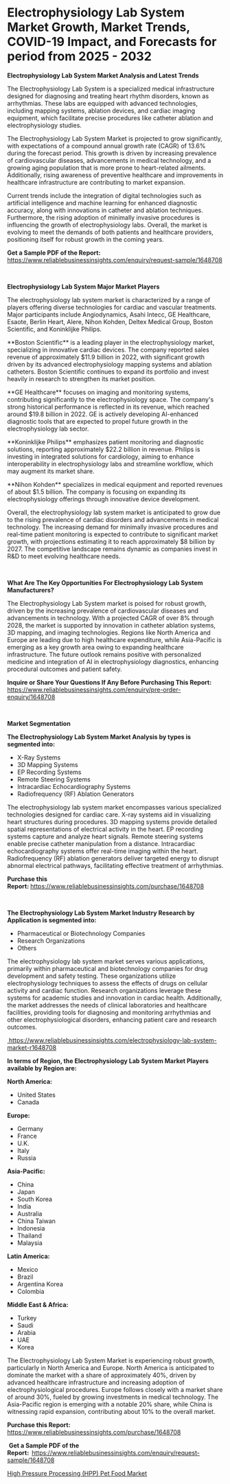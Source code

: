 <p><h1>Electrophysiology Lab System Market Growth, Market Trends, COVID-19 Impact, and Forecasts for period from 2025 - 2032</h1></p><p><strong>Electrophysiology Lab System Market Analysis and Latest Trends</strong></p>
<p><p>The Electrophysiology Lab System is a specialized medical infrastructure designed for diagnosing and treating heart rhythm disorders, known as arrhythmias. These labs are equipped with advanced technologies, including mapping systems, ablation devices, and cardiac imaging equipment, which facilitate precise procedures like catheter ablation and electrophysiology studies.</p><p>The Electrophysiology Lab System Market is projected to grow significantly, with expectations of a compound annual growth rate (CAGR) of 13.6% during the forecast period. This growth is driven by increasing prevalence of cardiovascular diseases, advancements in medical technology, and a growing aging population that is more prone to heart-related ailments. Additionally, rising awareness of preventive healthcare and improvements in healthcare infrastructure are contributing to market expansion. </p><p>Current trends include the integration of digital technologies such as artificial intelligence and machine learning for enhanced diagnostic accuracy, along with innovations in catheter and ablation techniques. Furthermore, the rising adoption of minimally invasive procedures is influencing the growth of electrophysiology labs. Overall, the market is evolving to meet the demands of both patients and healthcare providers, positioning itself for robust growth in the coming years.</p></p>
<p><strong>Get a Sample PDF of the Report:&nbsp;</strong> <a href="https://www.reliablebusinessinsights.com/enquiry/request-sample/1648708?utm_campaign=2738&utm_medium=2&utm_source=Github&utm_content=ia&utm_term=26032025&utm_id=electrophysiology-lab-system">https://www.reliablebusinessinsights.com/enquiry/request-sample/1648708</a></p>
<p>&nbsp;</p>
<p><strong>Electrophysiology Lab System Major Market Players</strong></p>
<p><p>The electrophysiology lab system market is characterized by a range of players offering diverse technologies for cardiac and vascular treatments. Major participants include Angiodynamics, Asahi Intecc, GE Healthcare, Esaote, Berlin Heart, Alere, Nihon Kohden, Deltex Medical Group, Boston Scientific, and Koninklijke Philips.</p><p>**Boston Scientific** is a leading player in the electrophysiology market, specializing in innovative cardiac devices. The company reported sales revenue of approximately $11.9 billion in 2022, with significant growth driven by its advanced electrophysiology mapping systems and ablation catheters. Boston Scientific continues to expand its portfolio and invest heavily in research to strengthen its market position.</p><p>**GE Healthcare** focuses on imaging and monitoring systems, contributing significantly to the electrophysiology space. The company's strong historical performance is reflected in its revenue, which reached around $19.8 billion in 2022. GE is actively developing AI-enhanced diagnostic tools that are expected to propel future growth in the electrophysiology lab sector.</p><p>**Koninklijke Philips** emphasizes patient monitoring and diagnostic solutions, reporting approximately $22.2 billion in revenue. Philips is investing in integrated solutions for cardiology, aiming to enhance interoperability in electrophysiology labs and streamline workflow, which may augment its market share.</p><p>**Nihon Kohden** specializes in medical equipment and reported revenues of about $1.5 billion. The company is focusing on expanding its electrophysiology offerings through innovative device development.</p><p>Overall, the electrophysiology lab system market is anticipated to grow due to the rising prevalence of cardiac disorders and advancements in medical technology. The increasing demand for minimally invasive procedures and real-time patient monitoring is expected to contribute to significant market growth, with projections estimating it to reach approximately $8 billion by 2027. The competitive landscape remains dynamic as companies invest in R&D to meet evolving healthcare needs.</p></p>
<p>&nbsp;</p>
<p><strong>What Are The Key Opportunities For Electrophysiology Lab System Manufacturers?</strong></p>
<p><p>The Electrophysiology Lab System market is poised for robust growth, driven by the increasing prevalence of cardiovascular diseases and advancements in technology. With a projected CAGR of over 8% through 2028, the market is supported by innovation in catheter ablation systems, 3D mapping, and imaging technologies. Regions like North America and Europe are leading due to high healthcare expenditure, while Asia-Pacific is emerging as a key growth area owing to expanding healthcare infrastructure. The future outlook remains positive with personalized medicine and integration of AI in electrophysiology diagnostics, enhancing procedural outcomes and patient safety.</p></p>
<p><strong>Inquire or Share Your Questions If Any Before Purchasing This Report:</strong> <a href="https://www.reliablebusinessinsights.com/enquiry/pre-order-enquiry/1648708?utm_campaign=2738&utm_medium=2&utm_source=Github&utm_content=ia&utm_term=26032025&utm_id=electrophysiology-lab-system">https://www.reliablebusinessinsights.com/enquiry/pre-order-enquiry/1648708</a></p>
<p>&nbsp;</p>
<p><strong>Market Segmentation</strong></p>
<p><strong>The Electrophysiology Lab System Market Analysis by types is segmented into:</strong></p>
<p><ul><li>X-Ray Systems</li><li>3D Mapping Systems</li><li>EP Recording Systems</li><li>Remote Steering Systems</li><li>Intracardiac Echocardiography Systems</li><li>Radiofrequency (RF) Ablation Generators</li></ul></p>
<p><p>The electrophysiology lab system market encompasses various specialized technologies designed for cardiac care. X-ray systems aid in visualizing heart structures during procedures. 3D mapping systems provide detailed spatial representations of electrical activity in the heart. EP recording systems capture and analyze heart signals. Remote steering systems enable precise catheter manipulation from a distance. Intracardiac echocardiography systems offer real-time imaging within the heart. Radiofrequency (RF) ablation generators deliver targeted energy to disrupt abnormal electrical pathways, facilitating effective treatment of arrhythmias.</p></p>
<p><strong>Purchase this Report:&nbsp;</strong><a href="https://www.reliablebusinessinsights.com/purchase/1648708?utm_campaign=2738&utm_medium=2&utm_source=Github&utm_content=ia&utm_term=26032025&utm_id=electrophysiology-lab-system">https://www.reliablebusinessinsights.com/purchase/1648708</a></p>
<p>&nbsp;</p>
<p><strong>The Electrophysiology Lab System Market Industry Research by Application is segmented into:</strong></p>
<p><ul><li>Pharmaceutical or Biotechnology Companies</li><li>Research Organizations</li><li>Others</li></ul></p>
<p><p>The electrophysiology lab system market serves various applications, primarily within pharmaceutical and biotechnology companies for drug development and safety testing. These organizations utilize electrophysiology techniques to assess the effects of drugs on cellular activity and cardiac function. Research organizations leverage these systems for academic studies and innovation in cardiac health. Additionally, the market addresses the needs of clinical laboratories and healthcare facilities, providing tools for diagnosing and monitoring arrhythmias and other electrophysiological disorders, enhancing patient care and research outcomes.</p></p>
<p><a href="https://www.reliablebusinessinsights.com/electrophysiology-lab-system-market-r1648708?utm_campaign=2738&utm_medium=2&utm_source=Github&utm_content=ia&utm_term=26032025&utm_id=electrophysiology-lab-system">&nbsp;https://www.reliablebusinessinsights.com/electrophysiology-lab-system-market-r1648708</a></p>
<p><strong>In terms of Region, the Electrophysiology Lab System Market Players available by Region are:</strong></p>
<p>
    <p> <strong> North America: </strong>
        <ul>
            <li>United States</li>
            <li>Canada</li>
        </ul>
        </p> 
    <p> <strong> Europe: </strong>
        <ul>
            <li>Germany</li>
            <li>France</li>
            <li>U.K.</li>
            <li>Italy</li>
            <li>Russia</li>
        </ul>
        </p> 
    <p> <strong> Asia-Pacific: </strong>
        <ul>
            <li>China</li>
            <li>Japan</li>
            <li>South Korea</li>
            <li>India</li>
            <li>Australia</li>
            <li>China Taiwan</li>
            <li>Indonesia</li>
            <li>Thailand</li>
            <li>Malaysia</li>
        </ul>
        </p> 
    <p> <strong> Latin America: </strong>
        <ul>
            <li>Mexico</li>
            <li>Brazil</li>
            <li>Argentina Korea</li>
            <li>Colombia</li>
        </ul>
        </p> 
    <p> <strong> Middle East & Africa: </strong>
        <ul>
            <li>Turkey</li>
            <li>Saudi</li>
            <li>Arabia</li>
            <li>UAE</li>
            <li>Korea</li>
        </ul>
    </p>
    </p>
<p><p>The Electrophysiology Lab System Market is experiencing robust growth, particularly in North America and Europe. North America is anticipated to dominate the market with a share of approximately 40%, driven by advanced healthcare infrastructure and increasing adoption of electrophysiological procedures. Europe follows closely with a market share of around 30%, fueled by growing investments in medical technology. The Asia-Pacific region is emerging with a notable 20% share, while China is witnessing rapid expansion, contributing about 10% to the overall market.</p></p>
<p><strong>Purchase this Report: </strong><a href="https://www.reliablebusinessinsights.com/purchase/1648708?utm_campaign=2738&utm_medium=2&utm_source=Github&utm_content=ia&utm_term=26032025&utm_id=electrophysiology-lab-system">https://www.reliablebusinessinsights.com/purchase/1648708</a></p>
<p>&nbsp;<strong>Get a Sample PDF of the Report:&nbsp;&nbsp;</strong><a href="https://www.reliablebusinessinsights.com/enquiry/request-sample/1648708?utm_campaign=2738&utm_medium=2&utm_source=Github&utm_content=ia&utm_term=26032025&utm_id=electrophysiology-lab-system">https://www.reliablebusinessinsights.com/enquiry/request-sample/1648708</a></p>
<p><strong></strong></p>
<p><p><a href="https://github.com/akaalahk/Market-Research-Report-List-1/blob/main/high-pressure-processing-hpp-pet-food-market.md?utm_campaign=2738&utm_medium=2&utm_source=Github&utm_content=ia&utm_term=26032025&utm_id=electrophysiology-lab-system">High Pressure Processing (HPP) Pet Food Market</a></p></p>